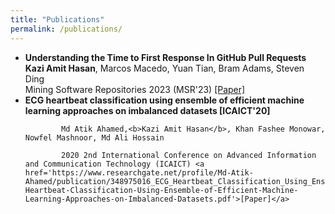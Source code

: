 ```yaml
---
title: "Publications"
permalink: /publications/
---
```


<ul>
	<li><b> Understanding the Time to First Response In GitHub Pull Requests</b>
			<br>
			<b>Kazi Amit Hasan</b>, Marcos Macedo, Yuan Tian, Bram Adams, Steven Ding
			<br>
			Mining Software Repositories 2023 (MSR'23) <a href='https://arxiv.org/abs/2304.08426'>[Paper]</a>
			<br>
	</li>
	<li><b> ECG heartbeat classification using ensemble of efficient machine learning approaches on imbalanced datasets [ICAICT'20]</b>
			
			Md Atik Ahamed,<b>Kazi Amit Hasan</b>, Khan Fashee Monowar, Nowfel Mashnoor, Md Ali Hossain
			
			2020 2nd International Conference on Advanced Information and Communication Technology (ICAICT) <a href='https://www.researchgate.net/profile/Md-Atik-Ahamed/publication/348975016_ECG_Heartbeat_Classification_Using_Ensemble_of_Efficient_Machine_Learning_Approaches_on_Imbalanced_Datasets/links/601a562092851c4ed545f6f4/ECG-Heartbeat-Classification-Using-Ensemble-of-Efficient-Machine-Learning-Approaches-on-Imbalanced-Datasets.pdf'>[Paper]</a>
			
</ul>
